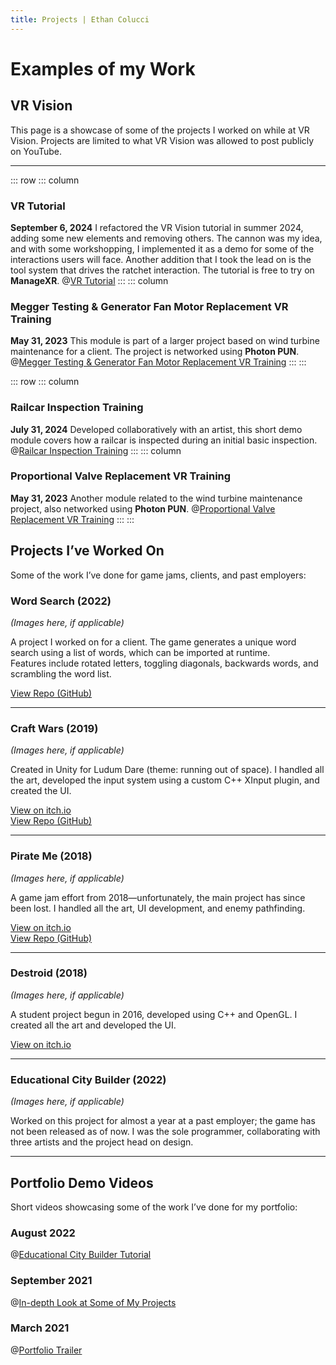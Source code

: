 ```yaml
---
title: Projects | Ethan Colucci
---
```


# Examples of my Work

## VR Vision

This page is a showcase of some of the projects I worked on while at VR Vision. Projects are limited to what VR Vision was allowed to post publicly on YouTube.

---

::: row
::: column
### VR Tutorial
**September 6, 2024**
I refactored the VR Vision tutorial in summer 2024, adding some new elements and removing others. The cannon was my idea, and with some workshopping, I implemented it as a demo for some of the interactions users will face. Another addition that I took the lead on is the tool system that drives the ratchet interaction. The tutorial is free to try on **ManageXR**.
@[VR Tutorial](https://www.youtube.com/watch?v=WkB_i6dFh8c)
:::
::: column
### Megger Testing & Generator Fan Motor Replacement VR Training
**May 31, 2023**
This module is part of a larger project based on wind turbine maintenance for a client. The project is networked using **Photon PUN**.
@[Megger Testing & Generator Fan Motor Replacement VR Training](https://www.youtube.com/watch?v=TUBfFgAgtE4)
:::
:::

::: row
::: column
### Railcar Inspection Training
**July 31, 2024**
Developed collaboratively with an artist, this short demo module covers how a railcar is inspected during an initial basic inspection.
@[Railcar Inspection Training](https://www.youtube.com/watch?v=uOtPLN9U_P4)
:::
::: column
### Proportional Valve Replacement VR Training
**May 31, 2023**
Another module related to the wind turbine maintenance project, also networked using **Photon PUN**.
@[Proportional Valve Replacement VR Training](https://www.youtube.com/watch?v=u78ikhtwD4I)
:::
:::

## Projects I’ve Worked On

Some of the work I’ve done for game jams, clients, and past employers:

### Word Search (2022)

*(Images here, if applicable)*

A project I worked on for a client. The game generates a unique word search using a list of words, which can be imported at runtime.  
Features include rotated letters, toggling diagonals, backwards words, and scrambling the word list.

[View Repo (GitHub)](https://github.com/)

---

### Craft Wars (2019)

*(Images here, if applicable)*

Created in Unity for Ludum Dare (theme: running out of space). I handled all the art, developed the input system using a custom C++ XInput plugin, and created the UI.
  
[View on itch.io](https://amdask.itch.io/)  
[View Repo (GitHub)](https://github.com/)

---

### Pirate Me (2018)

*(Images here, if applicable)*

A game jam effort from 2018—unfortunately, the main project has since been lost. I handled all the art, UI development, and enemy pathfinding.

[View on itch.io](https://ethanol2.itch.io/)  
[View Repo (GitHub)](https://github.com/)

---

### Destroid (2018)

*(Images here, if applicable)*

A student project begun in 2016, developed using C++ and OpenGL. I created all the art and developed the UI.

[View on itch.io](https://blamx.itch.io/)  

---

### Educational City Builder (2022)

*(Images here, if applicable)*

Worked on this project for almost a year at a past employer; the game has not been released as of now. I was the sole programmer, collaborating with three artists and the project head on design.

---

## Portfolio Demo Videos

Short videos showcasing some of the work I’ve done for my portfolio:

### August 2022
@[Educational City Builder Tutorial](https://www.youtube.com/watch?v=hFGO4fvMFyM)

### September 2021
@[In-depth Look at Some of My Projects](https://www.youtube.com/watch?v=Yt1FDruCfUw)

### March 2021
@[Portfolio Trailer](https://www.youtube.com/watch?v=ke3NBA-RKlI)